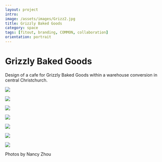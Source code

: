 ```yaml
---
layout: project
intro: 
image: /assets/images/Grizz2.jpg
title: Grizzly Baked Goods
category: space
tags: [fitout, branding, COMMON, collaboration]
orientation: portrait
---
```


# Grizzly Baked Goods

Design of a cafe for Grizzly Baked Goods within a warehouse conversion in central Christchurch.

![](/assets/images/Grizz2.jpg)

![](/assets/images/Grizz1.jpg)

![](/assets/images/Grizz3.jpg)

![](/assets/images/Grizz4.jpg)

![](/assets/images/Grizz5.jpg)

![](/assets/images/Grizz6.jpg)

![](/assets/images/Grizz7.jpg)

Photos by Nancy Zhou

